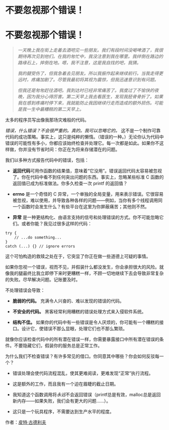 # 不要忽视那个错误！

# 不要忽视那个错误！

> *一天晚上我在街上走着去酒吧见一些朋友。我们有段时间没喝啤酒了，我很期待再次见到他们。在我的匆忙中，我没注意到我在哪里。我绊倒在路边的路缘石上，摔倒在地。嗯，我不注意，这是我自找的吧，我猜。*
> 
> *我的腿受伤了，但我急着去见朋友。所以我振作起来继续前行。当我走得更远时，疼痛加剧了。尽管我最初将其视为震惊，但我迅速意识到有问题。*
> 
> *但我还是匆匆赶往酒吧。我到达时已经非常痛苦了。我度过了不愉快的夜晚，因为我分心得厉害。第二天早上我去看医生，发现我胫骨骨折了。如果我在感到疼痛时停下来，我就能防止我因继续行走而造成的额外损伤。可能是我一生中最糟糕的第二天早上。*

太多的程序员写出像我那场灾难般的代码。

*错误，什么错误？不会很严重的。真的。我可以忽略它的。* 这不是一个制作可靠代码的成功策略。事实上，这只是纯粹的懒惰。（错误的一种。）无论你认为代码中错误的可能性有多小，你都应该始终检查并处理它。每一次都是如此。如果你不这样做，你并没有节省时间：你正在为将来存储潜在的问题。

我们以多种方式报告代码中的错误，包括：

+   **返回代码**可用作函数的结果值，意味着“它没用”。错误返回代码太容易被忽视了。你在代码中看不到任何突出问题的东西。事实上，忽略某些标准 C 函数的返回值已成为标准做法。你多久检查一次 printf 的返回值？

+   **errno** 是一个奇怪的 C 异常，一个单独的全局变量，用来表示错误。它很容易被忽视，难以使用，并导致各种各样的问题——例如，当你有多个线程调用同一个函数时会发生什么？有些平台在这里为你屏蔽痛苦；其他则不然。

+   **异常** 是一种更结构化、由语言支持的信号和处理错误的方式。你不可能忽略它们。或者你能？我见过很多这样的代码：

```
try {
    // ...do something...
}
catch (...) {} // ignore errors 
```

这个可怕构造的救赎之处在于，它突显了你正在做一些道德上可疑的事情。

如果你忽视一个错误，视而不见，并假装什么都没发生，你会承担很大的风险。就像我的腿最终比我立即停下来时更糟糕一样，不顾一切地继续下去会导致非常复杂的失败。尽早解决问题。记账要及时。

不处理错误会导致：

+   **脆弱的代码。** 充满令人兴奋的、难以发现的错误的代码。

+   **不安全的代码。** 黑客经常利用糟糕的错误处理方式来入侵软件系统。

+   **结构不佳。** 如果你的代码中有一些错误是令人厌烦的，你可能有一个糟糕的接口。设计它，使错误不那么显眼，处理它们也不那么繁琐。

就像你应该检查代码中的所有潜在错误一样，你需要暴露接口中所有潜在错误的条件。不要隐藏它们，假装你的服务总是正常工作。

为什么我们不检查错误？有许多常见的借口。你同意其中哪些？你会如何反驳每一个？

+   错误处理会使代码流程混乱，使其更难阅读，更难发现“正常”执行流程。

+   这是额外的工作，而且我有一个迫在眉睫的截止日期。

+   我知道这个函数调用将*永远*不会返回错误（printf总是有效，malloc总是返回新内存——如果失败，我们会有更大的问题……）。

+   这只是一个玩具程序，不需要达到生产水平的程度。

作者：[皮特·古德利夫](http://programmer.97things.oreilly.com/wiki/index.php/Pete_Goodliffe)
